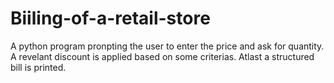 # Biiling-of-a-retail-store
A python program pronpting the user to enter the price and ask for quantity. A revelant discount is applied based on some criterias. Atlast a structured bill is printed.
